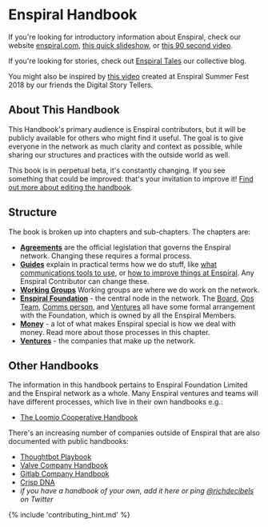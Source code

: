# Enspiral Handbook


If you're looking for introductory information about Enspiral, check our website [enspiral.com](http://enspiral.com/), [this quick slideshow](http://whatis.enspiral.com), or [this 90 second video](https://vimeo.com/125088390).

If you're looking for stories, check out [Enspiral Tales](https://medium.com/enspiral-tales) our collective blog.

You might also be inspired by [this video](https://www.youtube.com/watch?v=lScGElP49Jc) created at Enspiral Summer Fest 2018 by our friends the Digital Story Tellers.


## About This Handbook

This Handbook's primary audience is Enspiral contributors, but it will be publicly available for others who might find it useful. The goal is to give everyone in the network as much clarity and context as possible, while sharing our structures and practices with the outside world as well.

This book is in perpetual beta, it's constantly changing. If you see something that could be improved: that's your invitation to improve it! [Find out more about editing the handbook](guides/contributing.md).

## Structure

The book is broken up into chapters and sub-chapters. The chapters are:

* [**Agreements**](agreements.md) are the official legislation that governs the Enspiral network. Changing these requires a formal process.
* [**Guides**](guides.md) explain in practical terms how we do stuff, like [what communications tools to use](/guides/comms_guidelines.md), or [how to improve things at Enspiral](/guides/improvements.md). Any Enspiral Contributor can change these.
* [**Working Groups**](index.md) Working groups are where we do work on the network.
* [**Enspiral Foundation**](foundation.md) - the central node in the network. The [Board](board.md), [Ops Team](ops-scope.md), [Comms person](comms-role.md), and [Ventures](ventures.md) all have some formal arrangement with the Foundation, which is owned by all the Enspiral Members.
* [**Money**](money.md) - a lot of what makes Enspiral special is how we deal with money. Read more about those processes in this chapter.
* [**Ventures**](ventures.md) - the companies that make up the network.


## Other Handbooks

The information in this handbook pertains to Enspiral Foundation Limited and the Enspiral network as a whole. Many Enspiral ventures and teams will have different processes, which live in their own handbooks e.g.:

* [The Loomio Cooperative Handbook](http://loomio.coop)

There's an increasing number of companies outside of Enspiral that are also documented with public handbooks:

* [Thoughtbot Playbook](https://thoughtbot.com/playbook)
* [Valve Company Handbook](http://www.valvesoftware.com/company/Valve_Handbook_LowRes.pdf)
* [Gitlab Company Handbook](https://about.gitlab.com/handbook/)
* [Crisp DNA](http://dna.crisp.se/docs/index.html)
* *if you have a handbook of your own, add it here or ping [@richdecibels](http://twitter.com/richdecibels) on Twitter*


{% include 'contributing_hint.md' %}
